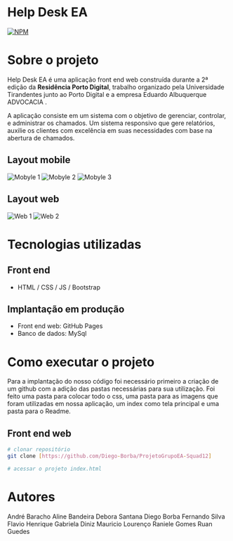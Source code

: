 # Help Desk EA
[![NPM](https://img.shields.io/npm/l/react)](https://github.com/Diego-Borba/ProjetoGrupoEA-Squad12/blob/843f1a4e1e8482a8f1124188b7a41842013d912d/License) 

# Sobre o projeto



Help Desk EA é uma aplicação front end web construída durante a 2ª edição da **Residência Porto Digital**, trabalho organizado pela Universidade Tirandentes junto ao Porto Digital e a empresa Eduardo Albuquerque ADVOCACIA .

A aplicação consiste em um sistema com o objetivo de gerenciar, controlar, e administrar os chamados. Um sistema responsivo que gere relatórios, auxilie os clientes com excelência em suas necessidades com base na abertura de chamados.

## Layout mobile
![Mobyle 1](https://github.com/Diego-Borba/ProjetoGrupoEA-Squad12/blob/7cf825f1469ea7e3e50fc88102bd18b1f9b77919/README/Imagens%20Readme/tela_login_mobile.png)
![Mobyle 2](https://github.com/Diego-Borba/ProjetoGrupoEA-Squad12/blob/7cf825f1469ea7e3e50fc88102bd18b1f9b77919/README/Imagens%20Readme/Cadastro_usuario_mobile.png)
![Mobyle 3](https://github.com/Diego-Borba/ProjetoGrupoEA-Squad12/blob/7cf825f1469ea7e3e50fc88102bd18b1f9b77919/README/Imagens%20Readme/Realizar_chamados_mobile.png)

## Layout web
![Web 1](https://github.com/Diego-Borba/ProjetoGrupoEA-Squad12/blob/784e0803468df5b796de67a80e11052fc8d13bdd/README/Imagens%20Readme/Chamados_supervisor.png) ![Web 2](https://github.com/Diego-Borba/ProjetoGrupoEA-Squad12/blob/784e0803468df5b796de67a80e11052fc8d13bdd/README/Imagens%20Readme/Meus%20Chamados.png)

# Tecnologias utilizadas
## Front end
- HTML / CSS / JS / Bootstrap

## Implantação em produção
- Front end web: GitHub Pages
- Banco de dados: MySql
# Como executar o projeto

Para a implantação do nosso código foi necessário primeiro a criação de um github com a adição das pastas necessárias para sua utilização. 
Foi feito uma pasta para colocar todo o css, uma pasta para as imagens que foram utilizadas em nossa aplicação, um index como tela principal e uma pasta para o Readme. 

## Front end web

```bash
# clonar repositório
git clone [https://github.com/Diego-Borba/ProjetoGrupoEA-Squad12]

# acessar o projeto index.html
```
# Autores
André Baracho
Aline Bandeira
Debora Santana
Diego Borba
Fernando Silva
Flavio Henrique
Gabriela Diniz
Mauricio Lourenço
Raniele Gomes
Ruan Guedes

